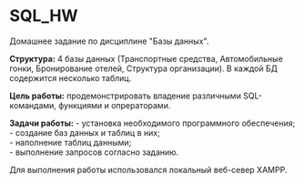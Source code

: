 # SQL_HW
Домашнее задание по дисциплине "Базы данных".  

**Структура:** 4 базы данных (Транспортные средства, Автомобильные гонки, Бронирование отелей, Структура организации). В каждой БД содержится несколько таблиц. 

**Цель работы:** продемонстрировать владение различными SQL-командами, функциями и опрераторами.  

**Задачи работы:**  - установка необходимого программного обеспечения;  
                    - создание баз данных и таблиц в них;  
                    - наполнение таблиц данными;  
                    - выполнение запросов согласно заданию.  
               
Для выполнения работы использовался локальный веб-север  XAMPP.  
